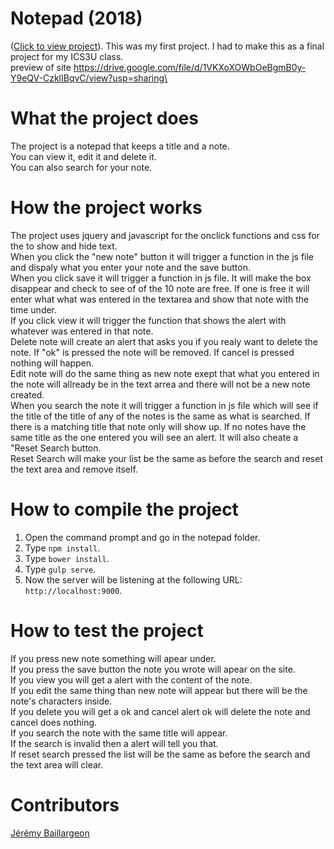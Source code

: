 # Notepad (2018)

([Click to view project](https://jerbail31.github.io/notepad/notepad/app/index.html)).
This was my first project. I had to make this as a final project for my ICS3U class.<br/>
preview of site https://drive.google.com/file/d/1VKXoXOWbOeBgmB0y-Y9eQV-CzklIBqvC/view?usp=sharing\

# What the project does
The project is a notepad that keeps a title and a note. <br/>
You can view it, edit it and delete it.<br/>
You can also search for your note.

# How the project works
The project uses jquery and javascript for the onclick functions and css for the to show and hide text.<br/>
When you click the "new note" button it will trigger a function in the js file and dispaly what you enter your note and the save button. <br/>
When you click save it will trigger a function in js file. It will make the box disappear and check to see of of the 10 note are free. If one is free it will enter what what was entered in the textarea and show that note with the time under. <br/>
If you click view it will trigger the function that shows the alert with whatever was entered in that note.<br/>
Delete note will create an alert that asks you if you realy want to delete the note. If "ok" is pressed the note will be removed. If cancel is pressed nothing will happen. <br/>
Edit note will do the same thing as new note exept that what you entered in the note will allready be in the text arrea and there will not be a new note created. <br/>
When you search the note it will trigger a function in js file which will see if the title of the title of any of the notes is the same as what is searched. If there is a matching title that note only will show up. If no notes have the same title as the one entered you will see an alert. It will also cheate a "Reset Search button.<br/>
Reset Search will make your list be the same as before the search and reset the text area and remove itself.
# How to compile the project
1. Open the command prompt and go in the notepad folder. 
2. Type `npm install`.
3. Type `bower install`.
4. Type `gulp serve`.
5. Now the server will be listening at the following URL: `http://localhost:9000`.

# How to test the project
If you press new note something will apear under.<br/>
If you press the save button the note you wrote will apear on the site.<br/>
If you view you will get a alert with the content of the note.<br/>
If you edit the same thing than new note will appear but there will be the note's characters inside.<br/>
If you delete you will get a ok and cancel alert ok will delete the note and cancel does nothing.<br/>
If you search the note with the same title will appear.<br/>
If the search is invalid then a alert will tell you that.<br/>
If reset search pressed the list will be the same as before the search and the text area will clear.
# Contributors

[Jérémy Baillargeon](https://github.com/jerbail31)
